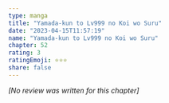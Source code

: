 ```yaml
---
type: manga
title: "Yamada-kun to Lv999 no Koi wo Suru"
date: "2023-04-15T11:57:19"
name: "Yamada-kun to Lv999 no Koi wo Suru"
chapter: 52
rating: 3
ratingEmoji: ⭐️⭐️⭐️
share: false
---
```


_[No review was written for this chapter]_
